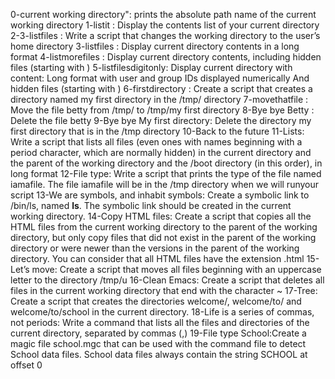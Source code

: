 0-current working directory": prints the absolute path name of the current working directory 
1-listit 	    : Display the contents list of your current directory
2-3-listfiles       : Write a script that changes the working directory to the user’s home directory
3-listfiles         : Display current directory contents in a long format
4-listmorefiles	    : Display current directory contents, including hidden files (starting with )
5-listfilesdigitonly: Display current directory with content:
		      Long format
		      with user and group IDs displayed numerically
		      And hidden files (starting with )
6-firstdirectory    : Create a script that creates a directory named my first directory in the /tmp/ directory
7-movethatfile	    : Move the file betty from /tmp/ to /tmp/my first directory
8-Bye bye Betty     : Delete the file betty
9-Bye bye My first directory: Delete the directory my first directory that is in the /tmp directory
10-Back to the future
11-Lists: Write a script that lists all files (even ones with names beginning with a period character, which are normally hidden) in the current directory and the parent of the working directory and the /boot directory (in this order), in long format
12-File type: Write a script that prints the type of the file named iamafile. The file iamafile will be in the /tmp directory when we will runyour script
13-We are symbols, and inhabit symbols: Create a symbolic link to /bin/ls, named __ls__. The symbolic link should be created in the current working directory.
14-Copy HTML files: Create a script that copies all the HTML files from the current working directory to the parent of the working directory, but only copy files that did not exist in the parent of the working directory or were newer than the versions in the parent of the working directory.
You can consider that all HTML files have the extension .html
15-Let’s move: Create a script that moves all files beginning with an uppercase letter to the directory /tmp/u
16-Clean Emacs: Create a script that deletes all files in the current working directory that end with the character ~
17-Tree: Create a script that creates the directories welcome/, welcome/to/ and welcome/to/school in the current directory.
18-Life is a series of commas, not periods: Write a command that lists all the files and directories of the current directory, separated by commas (,)
19-File type School:Create a magic file school.mgc that can be used with the command file to detect School data files. School data files always contain the string SCHOOL at offset 0
